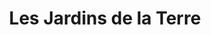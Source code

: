 ---
title: "Les Jardins de la Terre"
url: /saint-paul-dabostsford/les-jardins-de-la-terre/
shop: Hofladen
---